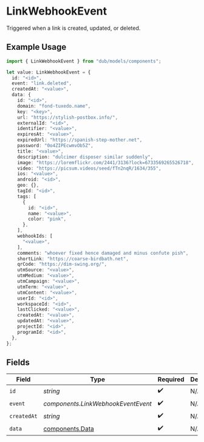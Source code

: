 # LinkWebhookEvent

Triggered when a link is created, updated, or deleted.

## Example Usage

```typescript
import { LinkWebhookEvent } from "dub/models/components";

let value: LinkWebhookEvent = {
  id: "<id>",
  event: "link.deleted",
  createdAt: "<value>",
  data: {
    id: "<id>",
    domain: "fond-tuxedo.name",
    key: "<key>",
    url: "https://stylish-postbox.info/",
    externalId: "<id>",
    identifier: "<value>",
    expiresAt: "<value>",
    expiredUrl: "https://spanish-step-mother.net",
    password: "0o4ZIPEcwmvOb5Z",
    title: "<value>",
    description: "dulcimer disposer similar suddenly",
    image: "https://loremflickr.com/2441/3136?lock=6733569265526718",
    video: "https://picsum.videos/seed/fTn2nqR/1634/355",
    ios: "<value>",
    android: "<id>",
    geo: {},
    tagId: "<id>",
    tags: [
      {
        id: "<id>",
        name: "<value>",
        color: "pink",
      },
    ],
    webhookIds: [
      "<value>",
    ],
    comments: "whoever fixed hence damaged and minus confute pish",
    shortLink: "https://coarse-birdbath.net",
    qrCode: "https://dim-swing.org/",
    utmSource: "<value>",
    utmMedium: "<value>",
    utmCampaign: "<value>",
    utmTerm: "<value>",
    utmContent: "<value>",
    userId: "<id>",
    workspaceId: "<id>",
    lastClicked: "<value>",
    createdAt: "<value>",
    updatedAt: "<value>",
    projectId: "<id>",
    programId: "<id>",
  },
};
```

## Fields

| Field                                              | Type                                               | Required                                           | Description                                        |
| -------------------------------------------------- | -------------------------------------------------- | -------------------------------------------------- | -------------------------------------------------- |
| `id`                                               | *string*                                           | :heavy_check_mark:                                 | N/A                                                |
| `event`                                            | *components.LinkWebhookEventEvent*                 | :heavy_check_mark:                                 | N/A                                                |
| `createdAt`                                        | *string*                                           | :heavy_check_mark:                                 | N/A                                                |
| `data`                                             | [components.Data](../../models/components/data.md) | :heavy_check_mark:                                 | N/A                                                |